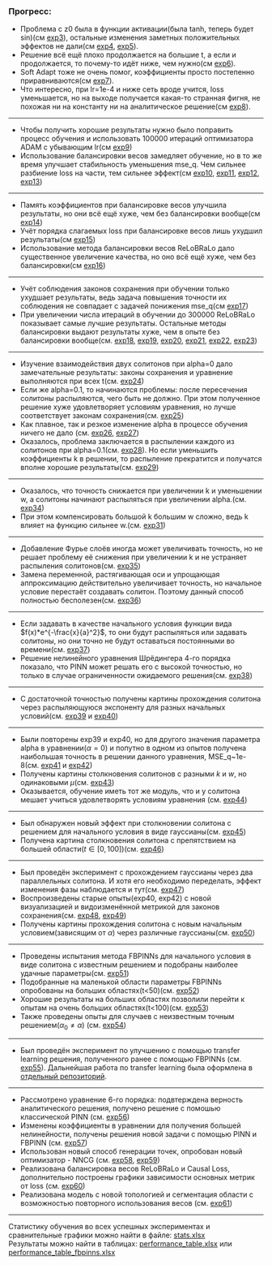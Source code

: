 ### Прогресс:
* Проблема с z0 была в функции активации(была tanh, теперь будет sin)(см [exp3](https://github.com/mikhakuv/PINNs/blob/main/experiments/exp3.md)), остальные изменения заметных положительных эффектов не дали(cм [exp4](https://github.com/mikhakuv/PINNs/blob/main/experiments/exp4.md), [exp5](https://github.com/mikhakuv/PINNs/blob/main/experiments/exp5.md)).
* Решение всё ещё плохо продолжается на большие t, а если и продолжается, то почему-то идёт ниже, чем нужно(см [exp6](https://github.com/mikhakuv/PINNs/blob/main/experiments/exp6.md)).
* Soft Adapt тоже не очень помог, коэффициенты просто постепенно приравниваются(см [exp7](https://github.com/mikhakuv/PINNs/blob/main/experiments/exp7.md)).
* Что интересно, при lr=1e-4 и ниже сеть вроде учится, loss уменьшается, но на выходе получается какая-то странная фигня, не похожая ни на константу ни на аналитическое решение(см [exp8](https://github.com/mikhakuv/PINNs/blob/main/experiments/exp8.md)).
---
* Чтобы получить хорошие результаты нужно было поправить процесс обучения и использовать 100000 итераций оптимизатора ADAM с убывающим lr(см [exp9](https://github.com/mikhakuv/PINNs/blob/main/experiments/exp9.md))
* Использование балансировки весов замедляет обучение, но в то же время улучшает стабильность уменьшения mse_q. Чем сильнее разбиение loss на части, тем сильнее эффект(см [exp10](https://github.com/mikhakuv/PINNs/blob/main/experiments/exp10.md), [exp11](https://github.com/mikhakuv/PINNs/blob/main/experiments/exp11.md),  [exp12](https://github.com/mikhakuv/PINNs/blob/main/experiments/exp12.md),  [exp13](https://github.com/mikhakuv/PINNs/blob/main/experiments/exp13.md))
---
* Память коэффициентов при балансировке весов улучшила результаты, но они всё ещё хуже, чем без балансировки вообще(см [exp14](https://github.com/mikhakuv/PINNs/blob/main/experiments/exp14.md))
* Учёт порядка слагаемых loss при балансировке весов лишь ухудшил результаты(см [exp15](https://github.com/mikhakuv/PINNs/blob/main/experiments/exp15.md))  
* Использование метода балансировки весов ReLoBRaLo дало существенное увеличение качества, но оно всё ещё хуже, чем без балансировки(см [exp16](https://github.com/mikhakuv/PINNs/blob/main/experiments/exp16.md))
---
* Учёт соблюдения законов сохранения при обучении только ухудшает результаты, ведь задача повышения точности их соблюдения не совпадает с задачей понижения mse_q(см [exp17](https://github.com/mikhakuv/PINNs/blob/main/experiments/exp17.md))
* При увеличении числа итераций в обучении до 300000 ReLoBRaLo показывает самые лучшие результаты. Остальные методы балансировки выдают результаты хуже, чем в опыте без балансировки вообще(см. [exp18](https://github.com/mikhakuv/PINNs/blob/main/experiments/exp18.md), [exp19](https://github.com/mikhakuv/PINNs/blob/main/experiments/exp19.md), [exp20](https://github.com/mikhakuv/PINNs/blob/main/experiments/exp20.md),
[exp21](https://github.com/mikhakuv/PINNs/blob/main/experiments/exp21.md), [exp22](https://github.com/mikhakuv/PINNs/blob/main/experiments/exp22.md),
[exp23](https://github.com/mikhakuv/PINNs/blob/main/experiments/exp23.md))
---
* Изучение взаимодействия двух солитонов при alpha=0 дало замечательные результаты: законы сохранения и уравнение выполняются при всех t(см. [exp24](https://github.com/mikhakuv/PINNs/blob/main/experiments/exp24.md))
* Если же alpha=0.1, то начинаются проблемы: после пересечения солитоны распыляются, чего быть не должно. При этом полученное решение хуже удовлетворяет условиям уравнения, но лучше соответствует законам сохранения(см. [exp25](https://github.com/mikhakuv/PINNs/blob/main/experiments/exp25.md))
* Как плавное, так и резкое изменение alpha в процессе обучения ничего не дало (см. [exp26](https://github.com/mikhakuv/PINNs/blob/main/experiments/exp26.md), [exp27](https://github.com/mikhakuv/PINNs/blob/main/experiments/exp27.md))
* Оказалось, проблема заключается в распылении каждого из солитонов при alpha=0.1(см. [exp28](https://github.com/mikhakuv/PINNs/blob/main/experiments/exp28.md)). Но если уменьшить коэффициенты k в решении, то распыление прекратится и получатся вполне хорошие результаты(см. [exp29](https://github.com/mikhakuv/PINNs/blob/main/experiments/exp29.md))
---
* Оказалось, что точность снижается при увеличении k и уменьшении w, а солитоны начинают распыляться при увеличении alpha.(см. [exp34](https://github.com/mikhakuv/PINNs/blob/main/experiments/exp34.md))
* При этом компенсировать большой k большим w сложно, ведь k влияет на функцию сильнее w.(см. [exp31](https://github.com/mikhakuv/PINNs/blob/main/experiments/exp31.md))
---
* Добавление Фурье слоёв иногда может увеличивать точность, но не решает проблему её снижения при увеличении k и не устраняет распыления солитонов(см. [exp35](https://github.com/mikhakuv/PINNs/blob/main/experiments/exp35.md))
* Замена переменной, растягивающая оси и упрощающая аппроксимацию действительно увеличивает точность, но начальное условие перестаёт создавать солитон. Поэтому данный способ полностью бесполезен(см. [exp36](https://github.com/mikhakuv/PINNs/blob/main/experiments/exp36.md))
---
* Если задавать в качестве начального условия функции вида $f(x)*e^{-\frac{x}{a}^2}$, то они будут распыляться или задавать солитоны, но они точно не будут оставаться постоянными во времени(см. [exp37](https://github.com/mikhakuv/PINNs/blob/main/experiments/exp37.md))  
* Решение нелинейного уравнения Шрёдингера 4-го порядка показало, что PINN может решать его с высокой точностью, но только в случае ограниченности ожидаемого решения(см. [exp38](https://github.com/mikhakuv/PINNs/blob/main/experiments/exp38.md))
---
* С достаточной точностью получены картины прохождения солитона через распыляющуюся экспоненту для разных начальных условий(см. [exp39](https://github.com/mikhakuv/PINNs/blob/main/experiments/exp39.md) и [exp40](https://github.com/mikhakuv/PINNs/blob/main/experiments/exp40.md))
---
* Были повторены exp39 и exp40, но для другого значения параметра alpha в уравнении($\alpha=0$) и попутно в одном из опытов получена наибольшая точность в решении данного уравнения, MSE_q~1e-8(см. [exp41](https://github.com/mikhakuv/PINNs/blob/main/experiments/exp41.md) и [exp42](https://github.com/mikhakuv/PINNs/blob/main/experiments/exp42.md))
* Получены картины столкновения солитонов с разными $k$ и $w$, но одинаковыми $\mu$(см. [exp43](https://github.com/mikhakuv/PINNs/blob/main/experiments/exp43.md))
* Оказывается, обучение иметь тот же модуль, что и у солитона мешает учиться удовлетворять условиям уравнения (см. [exp44](https://github.com/mikhakuv/PINNs/blob/main/experiments/exp44.md))
---
* Был обнаружен новый эффект при столкновении солитона с решением для начального условия в виде гауссианы(см. [exp45](https://github.com/mikhakuv/PINNs/blob/main/experiments/exp45.md))
* Получена картина столкновения солитона с препятствием на большей области($t\in[0,100]$)(см. [exp46](https://github.com/mikhakuv/PINNs/blob/main/experiments/exp46.md))
---
* Был проведён эксперимент с прохождением гауссианы через два параллельных солитона. И хотя его необходимо переделать, эффект изменения фазы наблюдается и тут(см. [exp47](https://github.com/mikhakuv/PINNs/blob/main/experiments/exp47.md))
* Воспроизведены старые опыты(exp40, exp42) с новой визуализацией и видоизменённой метрикой для законов сохранения(см. [exp48](https://github.com/mikhakuv/PINNs/blob/main/experiments/exp48.md), [exp49](https://github.com/mikhakuv/PINNs/blob/main/experiments/exp49.md))
* Получены картины прохождения солитона с новым начальным условием(зависящим от $\alpha$) через различные гауссианы(см. [exp50](https://github.com/mikhakuv/PINNs/blob/main/experiments/exp50.md))
---
* Проведены испытания метода FBPINNs для начального условия в виде солитона с известным решением и подобраны наиболее удачные параметры(см. [exp51](https://github.com/mikhakuv/PINNs/blob/main/experiments/exp51.md))
* Подобранные на маленькой области параметры FBPINNs опробованы на больших областях(t<50)(см. [exp52](https://github.com/mikhakuv/PINNs/blob/main/experiments/exp52.md))
* Хорошие результаты на больших областях позволили перейти к опытам на очень больших областях(t<100)(см. [exp53](https://github.com/mikhakuv/PINNs/blob/main/experiments/exp53.md))
* Также проведены опыты для случаев с неизвестным точным решением($\alpha_0 \neq \alpha$) (см. [exp54](https://github.com/mikhakuv/PINNs/blob/main/experiments/exp54.md))
---
* Был проведён эксперимент по улучшению с помощью transfer learning решения, полученного ранее c помощью FBPINNs (см. [exp55](https://github.com/mikhakuv/PINNs/blob/main/experiments/exp55.md)). Дальнейшая работа по transfer learning была оформлена в [отдельный репозиторий](https://github.com/mikhakuv/PINNs_Transfer_Learning).
---
* Рассмотрено уравнение 6-го порядка: подвтерждена верность аналитического решения, получено решение с помошью классической PINN (см. [exp56](https://github.com/mikhakuv/PINNs/blob/main/experiments/exp56.md))
* Изменены коэффициенты в уравнении для получения большей нелинейности, получены решения новой задачи с помощью PINN и FBPINN (см. [exp57](https://github.com/mikhakuv/PINNs/blob/main/experiments/exp57.md))
* Использован новый способ генерации точек, опробован новый оптимизатор - NNCG (см. [exp58](https://github.com/mikhakuv/PINNs/blob/main/experiments/exp58.md), [exp59](https://github.com/mikhakuv/PINNs/blob/main/experiments/exp59.md))
* Реализована балансировка весов ReLoBRaLo и Causal Loss, дополнительно построены графики зависимости основных метрик от loss (см. [exp60](https://github.com/mikhakuv/PINNs/blob/main/experiments/exp60.md))
* Реализована модель с новой топологией и сегментация области с возможностью повторного использования весов (см. [exp61](https://github.com/mikhakuv/PINNs/blob/main/experiments/exp61.md))
---
Статистику обучения во всех успешных экспериментах и сравнительные графики можно найти в файле: [stats.xlsx](https://github.com/mikhakuv/PINNs/blob/main/statistics/stats.xlsx)    
Результаты можно найти в таблицах: [performance_table.xlsx](https://github.com/mikhakuv/PINNs/blob/main/statistics/performance_table.xlsx) или [performance_table_fbpinns.xlsx](https://github.com/mikhakuv/PINNs/blob/main/statistics/performance_table_fbpinns.xlsx)
